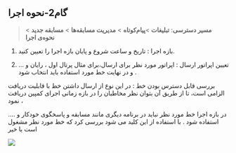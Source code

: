 ﻿## گام2-نحوه اجرا

> **مسیر دسترسی**:  **تبلیغات** >**پیام‌کوتاه** > **مدیریت مسابقه‌ها** > **مسابقه جدید** > **نحوه‌ی اجرا** 

1. بازه اجرا :  تاریخ و ساعت  شروع و پایان بازه اجرا را تعیین کنید.

2. تعیین اپراتور ارسال : اپراتور مورد نظر برای ارسال،برای مثال پرتال اول ، رایان و ...  و در نهایت خط مورد استفاده باید انتخاب شود .

بررسی قابل دسترس بودن خط :  در این نوع از ارسال داشتن خط با قابلیت دریافت الزامی است، تا از طریق آن بتوان نظر مخاطبان را در بازه زمانی اجرای کمپین دریافت نمود ،

 در بازه اجرا خط مورد نظر نباید در برنامه دیگری مانند مسابقه و پاسخگوی خودکار و .... استفاده شود .  با استفاده از این کلید می شود بررسی کرد که خط مورد نظر مشغول است یا خیر 
 
 ![](advertising-sendingcompetitionsms-secondstep.png)
 
 
